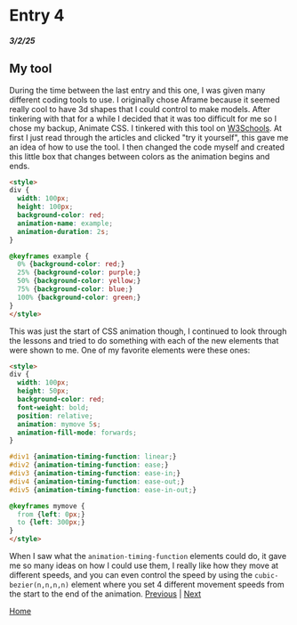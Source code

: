 # Entry 4
##### 3/2/25

## My tool
During the time between the last entry and this one, I was given many different coding tools to use. I originally chose Aframe because it seemed really cool to have 3d shapes that I could control to make models. After tinkering with that for a while I decided that it was too difficult for me so I chose my backup, Animate CSS. I tinkered with this tool on [W3Schools](https://www.w3schools.com/css/css3_animations.asp). At first I just read through the articles and clicked "try it yourself", this gave me an idea of how to use the tool. I then changed the code myself and created this little box that changes between colors as the animation begins and ends.
```HTML
<style> 
div {
  width: 100px;
  height: 100px;
  background-color: red;
  animation-name: example;
  animation-duration: 2s;
}

@keyframes example {
  0% {background-color: red;}
  25% {background-color: purple;}
  50% {background-color: yellow;}
  75% {background-color: blue;}
  100% {background-color: green;}
}
</style>
```
This was just the start of CSS animation though, I continued to look through the lessons and tried to do something with each of the new elements that were shown to me. One of my favorite elements were these ones:
```HTML
<style> 
div {
  width: 100px;
  height: 50px;
  background-color: red;
  font-weight: bold;
  position: relative;
  animation: mymove 5s;
  animation-fill-mode: forwards;
}

#div1 {animation-timing-function: linear;}
#div2 {animation-timing-function: ease;}
#div3 {animation-timing-function: ease-in;}
#div4 {animation-timing-function: ease-out;}
#div5 {animation-timing-function: ease-in-out;}

@keyframes mymove {
  from {left: 0px;}
  to {left: 300px;}
}
</style>
```
When I saw what the `animation-timing-function` elements could do, it gave me so many ideas on how I could use them, I really like how they move at different speeds, and you can even control the speed by using the `cubic-bezier(n,n,n,n)` element where you set 4 different movement speeds from the start to the end of the animation.
[Previous](entry03.md) | [Next](entry05.md)

[Home](../README.md)
